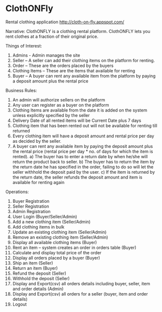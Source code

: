 # ClothONFly
Rental clothing application
http://cloth-on-fly.appspot.com/

Narrative: 
ClothONFLY is a clothing rental platform. ClothONFLY lets you rent clothes at a fraction of their original price.

Things of Interest:
1.	Admins - Admin manages the site 
2.	Seller – A seller can add their clothing items on the platform for renting.
3.	Order – These are the orders placed by the buyers
4.	Clothing Items – These are the items that available for renting
5.	Buyer – A buyer can rent any available item from the platform by paying a deposit amount plus the rental price

Business Rules:
1.	An admin will authorize sellers on the platform
2.	Any user can register as a buyer on the platform
3.	Clothing Items are available from the date it is added on the system unless explicitly specified by the seller
4.	Delivery Date of all rented items will be Current Date plus 7 days
5.	Clothing item that has been rented out will not be available for renting till returned
6.	Every clothing item will have a deposit amount and rental price per day as decided by the seller.
7.	A buyer can rent any available item by paying the deposit amount plus the rental price (rental price per day * no. of days for which the item is rented). 
a)	The buyer has to enter a return date by when he/she will return the product back to seller. 
b)	The buyer has to return the item by the return date he has specified in the order, failing to do so will let the seller withhold the deposit paid by the user.
c)	If the item is returned by the return date, the seller refunds the deposit amount and item is available for renting again



Operations:
1.	Buyer Registration
2.	Seller Registration
3.	Admin Registration
4.	User Login (Buyer/Seller/Admin)
5.	Add a new clothing item (Seller/Admin)
6.	Add clothing items in bulk
7.	Update an existing clothing item (Seller/Admin)
8.	Remove an existing clothing item (Seller/Admin)
9.	Display all available clothing items (Buyer)
10.	Rent an item – system creates an order in orders table (Buyer)
11.	Calculate and display total price of the order
12.	Display all orders placed by a buyer (Buyer)
13.	Ship an item (Seller)
14.	Return an item (Buyer)
15.	Refund the deposit (Seller)
16.	Withhold the deposit (Seller)
17.	Display and Export(csv) all orders details including buyer, seller, item and order details (Admin)
18.	Display and Export(csv) all orders for a seller (buyer, item and order details)
19.	Logout


